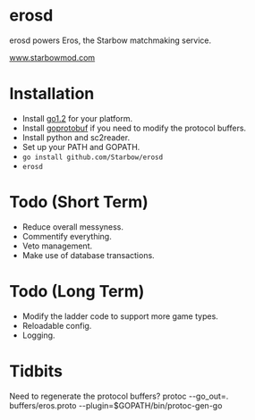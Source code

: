 erosd
==========
erosd powers Eros, the Starbow matchmaking service.

www.starbowmod.com

Installation
==========
- Install [go1.2](http://golang.org/doc/install) for your platform.
- Install [goprotobuf](https://code.google.com/p/goprotobuf/) if you need to modify the protocol buffers.
- Install python and sc2reader.
- Set up your PATH and GOPATH.
- `go install github.com/Starbow/erosd`
- `erosd`

Todo (Short Term)
==========
- Reduce overall messyness.
- Commentify everything.
- Veto management.
- Make use of database transactions.

Todo (Long Term)
==========
- Modify the ladder code to support more game types.
- Reloadable config.
- Logging.

Tidbits
=========
Need to regenerate the protocol buffers?
    protoc --go_out=. buffers/eros.proto --plugin=$GOPATH/bin/protoc-gen-go
